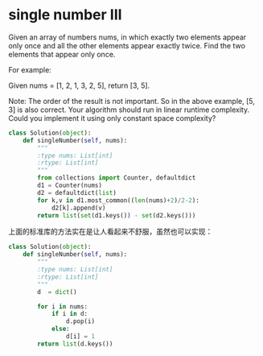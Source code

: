 # single number III

Given an array of numbers nums, in which exactly two elements appear only once and all the other elements appear exactly twice. Find the two elements that appear only once.

For example:

Given nums = [1, 2, 1, 3, 2, 5], return [3, 5].

Note:
The order of the result is not important. So in the above example, [5, 3] is also correct.
Your algorithm should run in linear runtime complexity. Could you implement it using only constant space complexity?


```python
class Solution(object):
    def singleNumber(self, nums):
        """
        :type nums: List[int]
        :rtype: List[int]
        """
        from collections import Counter, defaultdict
        d1 = Counter(nums)
        d2 = defaultdict(list)
        for k,v in d1.most_common((len(nums)+2)/2-2):
            d2[k].append(v)
        return list(set(d1.keys()) - set(d2.keys()))
```
上面的标准库的方法实在是让人看起来不舒服，虽然也可以实现：

```python
class Solution(object):
    def singleNumber(self, nums):
        """
        :type nums: List[int]
        :rtype: List[int]
        """
        d  = dict()

        for i in nums:
            if i in d:
                d.pop(i)
            else:
                d[i] = 1
        return list(d.keys())
```
